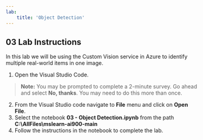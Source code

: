 ```yaml
---
lab:
    title: 'Object Detection'
---
```


## 03 Lab Instructions
In this lab we will be using the Custom Vision service in Azure to identify multiple real-world items in one image.

1. Open the Visual Studio Code.
>**Note:** You may be prompted to complete a 2-minute survey. Go ahead and select **No, thanks**. You may need to do this more than once.
2. From the Visual Studio code navigate to **File** menu and click on **Open File**.
3. Select the notebook **03 - Object Detection.ipynb** from the path **C:\AllFiles\mslearn-ai900-main**
4. Follow the instructions in the notebook to complete the lab.

